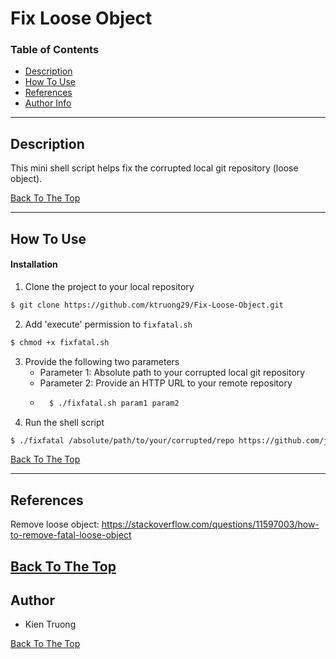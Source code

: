 # Fix Loose Object 

### Table of Contents

- [Description](#description)
- [How To Use](#how-to-use)
- [References](#references)
- [Author Info](#authors)

---

## Description

This mini shell script helps fix the corrupted local git repository (loose object).   

[Back To The Top](#Fix-Loose-Object)

---

## How To Use

#### Installation
1. Clone the project to your local repository
```bash
$ git clone https://github.com/ktruong29/Fix-Loose-Object.git
```
2. Add 'execute' permission to `fixfatal.sh`
```bash
$ chmod +x fixfatal.sh
```
3. Provide the following two parameters
    - Parameter 1: Absolute path to your corrupted local git repository
    - Parameter 2: Provide an HTTP URL to your remote repository
    - ```bash
        $ ./fixfatal.sh param1 param2
        ```
4. Run the shell script
```bash
$ ./fixfatal /absolute/path/to/your/corrupted/repo https://github.com/johndoe/project.git
```
[Back To The Top](#Fix-Loose-Object)

---

## References
Remove loose object: https://stackoverflow.com/questions/11597003/how-to-remove-fatal-loose-object


[Back To The Top](#Fix-Loose-Object)
---

## Author
- Kien Truong

[Back To The Top](#Fix-Loose-Object)
